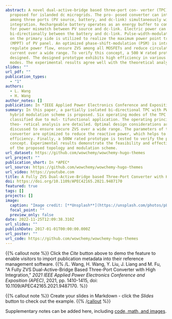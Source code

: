 ```yaml
---
abstract: A novel dual-active-bridge based three-port con- verter (TPC) is
  proposed for islanded dc microgrids. The pro- posed converter can interface
  among three ports (PV source, battery, and dc-link) simultaneously with high
  integration. Rechargeable battery operates as an energy buffer to compensate
  for power mismatch between PV source and dc-link. Electric power can flow
  bi-directionally between the battery and dc-link. Pulse-width-modulation (PWM)
  on the primary side is utilized to realize the maximum power point tracking
  (MPPT) of PV panel. An optimized phase-shift-modulation (PSM) is introduced to
  regulate power flow, ensure ZVS among all MOSFETs and reduce circulating
  current over a wide range. To verify this concept, a 500 W rated prototype is
  designed. The designed prototype exhibits high efficiency in various operating
  modes. The experimental results agree well with the theoretical analysis.
slides: ""
url_pdf: ""
publication_types:
  - "1"
authors:
  - L. Wang
  - H. Wang
author_notes: []
publication: In *IEEE Applied Power Electronics Conference and Exposition *
summary: In this paper, a partially isolated bi-directional TPC with PWM and PSM
  hybrid modulation scheme is proposed. Six operating modes of the TPC can be
  classified due to mul- tifunctional application. The operating principles and
  theo- retical analysis are detailed. Optimal design considerations are
  discussed to ensure secure ZVS over a wide range. The parameters of the
  converter are optimized to reduce the reactive power, which helps to enhance
  efficiency. Finally, a 500W rated prototype is tested to verify the proof of
  concept. Experimental results demonstrate the feasibility and effective- ness
  of the proposed topology and modulation scheme.
url_dataset: https://github.com/wowchemy/wowchemy-hugo-themes
url_project: ""
publication_short: In *APEC*
url_source: https://github.com/wowchemy/wowchemy-hugo-themes
url_video: https://youtube.com
title: A Fully ZVS Dual-Active-Bridge based Three-Port Converter with High Integration
doi: https://doi.org/10.1109/APEC42165.2021.9487170
featured: true
tags: []
projects: []
image:
  caption: "Image credit: [**Unsplash**](https://unsplash.com/photos/pLCdAaMFLTE)"
  focal_point: ""
  preview_only: false
date: 2022-11-25T12:09:38.310Z
url_slides: ""
publishDate: 2017-01-01T00:00:00.000Z
url_poster: ""
url_code: https://github.com/wowchemy/wowchemy-hugo-themes
---
```

{{% callout note %}}
Click the *Cite* button above to demo the feature to enable visitors to import publication metadata into their reference management software.
{{% /L. Wang, H. Wang, Y. Liu, J. Liang and M. Fu, "A Fully ZVS Dual-Active-Bridge Based Three-Port Converter with High Integration," *2021 IEEE Applied Power Electronics Conference and Exposition (APEC)*, 2021, pp. 1410-1415, doi: 10.1109/APEC42165.2021.9487170. %}}

{{% callout note %}}
Create your slides in Markdown - click the *Slides* button to check out the example.
{{% /[callout](https://pearl.shanghaitech.edu.cn/pdf/C38.pdf) %}}

Supplementary notes can be added here, including [code, math, and images](https://wowchemy.com/docs/writing-markdown-latex/).